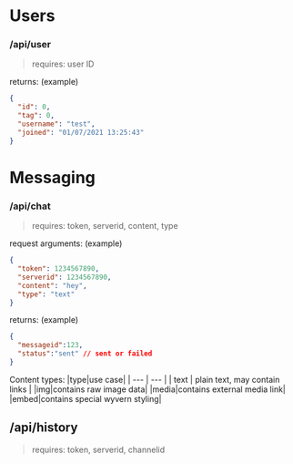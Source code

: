 # Users
### /api/user
> requires: user ID

returns: (example)
```json
{
  "id": 0,
  "tag": 0, 
  "username": "test", 
  "joined": "01/07/2021 13:25:43"
}
```

# Messaging

### /api/chat
>requires: token, serverid, content, type

request arguments: (example)
```json
{
  "token": 1234567890,
  "serverid": 1234567890, 
  "content": "hey", 
  "type": "text"
}
```
returns: (example)
```json
{
  "messageid":123,
  "status":"sent" // sent or failed
}
```
Content types:
|type|use case|
| --- | --- |
| text | plain text, may contain links |
|img|contains raw image data|
|media|contains external media link|
|embed|contains special wyvern styling|

## /api/history
> requires: token, serverid, channelid
